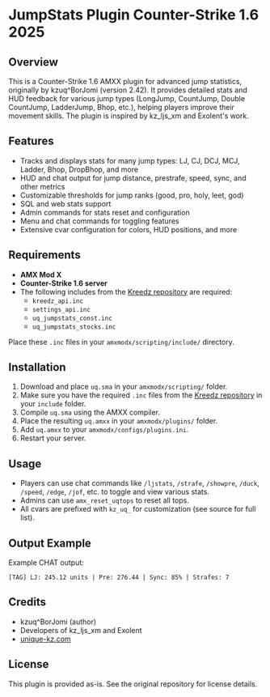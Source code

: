 # JumpStats Plugin Counter-Strike 1.6 2025

## Overview
This is a Counter-Strike 1.6 AMXX plugin for advanced jump statistics, originally by kzuq^BorJomi (version 2.42). It provides detailed stats and HUD feedback for various jump types (LongJump, CountJump, Double CountJump, LadderJump, Bhop, etc.), helping players improve their movement skills. The plugin is inspired by kz_ljs_xm and Exolent's work.

## Features
- Tracks and displays stats for many jump types: LJ, CJ, DCJ, MCJ, Ladder, Bhop, DropBhop, and more
- HUD and chat output for jump distance, prestrafe, speed, sync, and other metrics
- Customizable thresholds for jump ranks (good, pro, holy, leet, god)
- SQL and web stats support
- Admin commands for stats reset and configuration
- Menu and chat commands for toggling features
- Extensive cvar configuration for colors, HUD positions, and more

## Requirements
- **AMX Mod X**
- **Counter-Strike 1.6 server**
- The following includes from the [Kreedz repository](https://github.com/Theggv/Kreedz/) are required:
  - `kreedz_api.inc`
  - `settings_api.inc`
  - `uq_jumpstats_const.inc`
  - `uq_jumpstats_stocks.inc`

Place these `.inc` files in your `amxmodx/scripting/include/` directory.

## Installation
1. Download and place `uq.sma` in your `amxmodx/scripting/` folder.
2. Make sure you have the required `.inc` files from the [Kreedz repository](https://github.com/Theggv/Kreedz/) in your `include` folder.
3. Compile `uq.sma` using the AMXX compiler.
4. Place the resulting `uq.amxx` in your `amxmodx/plugins/` folder.
5. Add `uq.amxx` to your `amxmodx/configs/plugins.ini`.
6. Restart your server.

## Usage
- Players can use chat commands like `/ljstats`, `/strafe`, `/showpre`, `/duck`, `/speed`, `/edge`, `/jof`, etc. to toggle and view various stats.
- Admins can use `amx_reset_uqtops` to reset all tops.
- All cvars are prefixed with `kz_uq_` for customization (see source for full list).

## Output Example
Example CHAT output:
```
[TAG] LJ: 245.12 units | Pre: 276.44 | Sync: 85% | Strafes: 7
```

## Credits
- kzuq^BorJomi (author)
- Developers of kz_ljs_xm and Exolent
- [unique-kz.com](http://unique-kz.com/)

## License
This plugin is provided as-is. See the original repository for license details.
